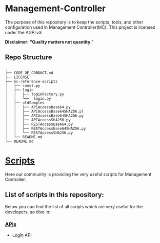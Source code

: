 # Management-Controller
The purpose of this repository is to keep the scripts, tools, and other configuration used in Management Controller(MC). This project is licensed under the AGPLv3.

**Disclaimer: "Quality matters not quantity."**

## Repo Structure

```
.
├── CODE_OF_CONDUCT.md
├── LICENSE
├── mc-reference-scripts
│   ├── const.py
│   ├── login
│   │   ├── loginFactory.py
│   │   └──  login.py
│   ├── oldSamples
│   │   ├── APIAccessBase64.py
│   │   ├── APIAccessBase64SHA256.pl
│   │   ├── APIAccessBase64SHA256.py
│   │   ├── APIAccessSHA256.py
│   │   ├── RESTAccessBase64.py
│   │   ├── RESTAccessBase64SHA256.py
│   │   └── RESTAccessSHA256.py
│   └── README.md
└── README.md
```

# [Scripts](./docs/mc-help/)

Here our community is providing the very useful scripts for Management Controller. 

## List of scripts in this repository:
Below you can find the list of all scripts which are very useful for the developers, so dive in:

### [APIs](./mc-reference-scripts/README.md)

* Login API
